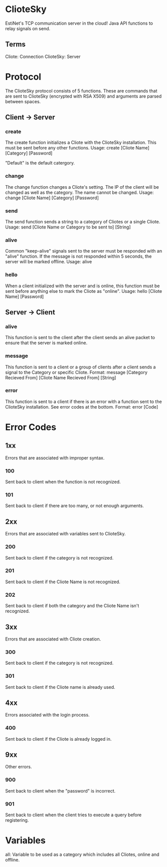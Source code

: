 # ClioteSky
EstiNet's TCP communication server in the cloud! Java API functions to relay signals on send.
## Terms
Cliote: Connection
ClioteSky: Server


# Protocol
The ClioteSky protocol consists of 5 functions. These are commands that are sent to ClioteSky (encrypted with RSA X509) and arguments are parsed between spaces.

## Client -> Server
### create
The create function initializes a Cliote with the ClioteSky installation. This must be sent before any other functions.
Usage:
create [Cliote Name] [Category] [Password]

"Default" is the default catergory.

### change
The change function changes a Cliote's setting. The IP of the client will be changed as well as the category. The name cannot be changed.
Usage:
change [Cliote Name] [Category] [Password]

### send
The send function sends a string to a category of Cliotes or a single Cliote.
Usage:
send [Cliote Name or Category to be sent to] [String]

### alive
Common "keep-alive" signals sent to the server must be responded with an "alive" function. If the message is not responded within 5 seconds, the server will be marked offline.
Usage:
alive

### hello
When a client initialized with the server and is online, this function must be sent before anything else to mark the Cliote as "online".
Usage:
hello [Cliote Name] [Password]

## Server -> Client
### alive
This function is sent to the client after the client sends an alive packet to ensure that the server is marked online.

### message
This function is sent to a client or a group of clients after a client sends a signal to the Category or specific Cliote.
Format:
message [Category Recieved From] [Cliote Name Recieved From] [String]

### error
This function is sent to a client if there is an error with a function sent to the ClioteSky installation. See error codes at the bottom.
Format:
error [Code]

# Error Codes

## 1xx
Errors that are associated with improper syntax.

### 100
Sent back to client when the function is not recognized.

### 101
Sent back to client if there are too many, or not enough arguments.

## 2xx
Errors that are associated with variables sent to ClioteSky.

### 200
Sent back to client if the category is not recognized.

### 201
Sent back to client if the Cliote Name is not recognized.

### 202
Sent back to client if both the category and the Cliote Name isn't recognized.

## 3xx
Errors that are associated with Cliote creation.

### 300
Sent back to client if the category is not recognized.

### 301
Sent back to client if the Cliote name is already used.

## 4xx
Errors associated with the login process.

### 400
Sent back to client if the Cliote is already logged in.

## 9xx
Other errors.

### 900
Sent back to client when the "password" is incorrect.

### 901
Sent back to client when the client tries to execute a query before registering.

# Variables
all: Variable to be used as a category which includes all Cliotes, online and offline.
